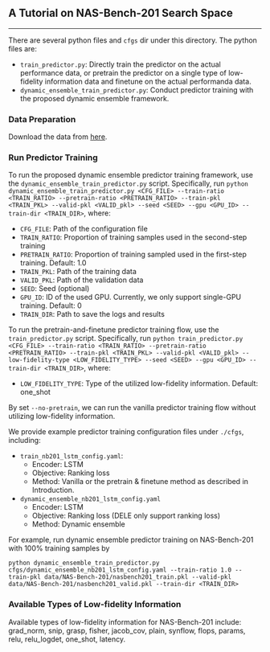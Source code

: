 ## A Tutorial on NAS-Bench-201 Search Space
--------

There are several python files and `cfgs` dir under this directory. The python files are:

* `train_predictor.py`: Directly train the predictor on the actual performance data, or pretrain the predictor on a single type of low-fidelity information data and finetune on the actual performanda data.
* `dynamic_ensemble_train_predictor.py`: Conduct predictor training with the proposed dynamic ensemble framework.

### Data Preparation
Download the data from [here](https://drive.google.com/drive/folders/1bdqGXNioj0xp_P6TmLiEHScP3aCj4iGl?usp=sharing).

### Run Predictor Training
To run the proposed dynamic ensemble predictor training framework, use the `dynamic_ensemble_train_predictor.py` script. Specifically, run `python dynamic_ensemble_train_predictor.py <CFG_FILE> --train-ratio <TRAIN_RATIO> --pretrain-ratio <PRETRAIN_RATIO> --train-pkl <TRAIN_PKL> --valid-pkl <VALID_pkl> --seed <SEED> --gpu <GPU_ID> --train-dir <TRAIN_DIR>`, where:

* `CFG_FILE`: Path of the configuration file
* `TRAIN_RATIO`: Proportion of training samples used in the second-step training
* `PRETRAIN_RATIO`: Proportion of training sampled used in the first-step training. Default: 1.0
* `TRAIN_PKL`: Path of the training data
* `VALID_PKL`: Path of the validation data
* `SEED`: Seed (optional)
* `GPU_ID`: ID of the used GPU. Currently, we only support single-GPU training. Default: 0
* `TRAIN_DIR`: Path to save the logs and results

To run the pretrain-and-finetune predictor training flow, use the `train_predictor.py` script. Specifically, run `python train_predictor.py <CFG_FILE> --train-ratio <TRAIN_RATIO> --pretrain-ratio <PRETRAIN_RATIO> --train-pkl <TRAIN_PKL> --valid-pkl <VALID_pkl> --low-fidelity-type <LOW_FIDELITY_TYPE> --seed <SEED> --gpu <GPU_ID> --train-dir <TRAIN_DIR>`, where:

* `LOW_FIDELITY_TYPE`: Type of the utilized low-fidelity information. Default: one_shot

By set `--no-pretrain`, we can run the vanilla predictor training flow without utilizing low-fidelity information. 

We provide example predictor training configuration files under `./cfgs`, including:

* `train_nb201_lstm_config.yaml`:
  * Encoder: LSTM
  * Objective: Ranking loss
  * Method: Vanilla or the pretrain & finetune method as described in Introduction.
* `dynamic_ensemble_nb201_lstm_config.yaml`
  * Encoder: LSTM
  * Objective: Ranking loss (DELE only support ranking loss)
  * Method: Dynamic ensemble
  
For example, run dynamic ensemble predictor training on NAS-Bench-201 with 100% training samples by

`python dynamic_ensemble_train_predictor.py cfgs/dynamic_ensemble_nb201_lstm_config.yaml --train-ratio 1.0 --train-pkl data/NAS-Bench-201/nasbench201_train.pkl --valid-pkl data/NAS-Bench-201/nasbench201_valid.pkl --train-dir <TRAIN_DIR>`

### Available Types of Low-fidelity Information
Available types of low-fidelity information for NAS-Bench-201 include: grad_norm, snip, grasp, fisher, jacob_cov, plain, synflow, flops, params, relu, relu_logdet, one_shot, latency.
